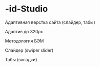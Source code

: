 # -id-Studio
Адаптивная верстка сайта (слайдер, табы)

Адаптив до 320px

Методология БЭМ

Слайдер (swiper slider)

Табы (вкладки)
